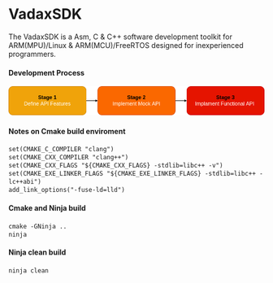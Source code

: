 # VadaxSDK
The VadaxSDK is a Asm, C & C++ software development toolkit for ARM(MPU)/Linux & ARM(MCU)/FreeRTOS designed for inexperienced programmers.

#### Development Process
![API](https://raw.githubusercontent.com/Vadax/VadaxSDK/main/examples/api.png)

#### Notes on Cmake build enviroment
```shell
set(CMAKE_C_COMPILER "clang")
set(CMAKE_CXX_COMPILER "clang++")
set(CMAKE_CXX_FLAGS "${CMAKE_CXX_FLAGS} -stdlib=libc++ -v")
set(CMAKE_EXE_LINKER_FLAGS "${CMAKE_EXE_LINKER_FLAGS} -stdlib=libc++ -lc++abi")
add_link_options("-fuse-ld=lld")
```

#### Cmake and Ninja build
```shell
cmake -GNinja ..
ninja
```



#### Ninja clean build

```shell
ninja clean
```
